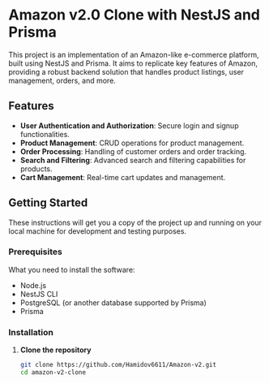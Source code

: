 # Amazon v2.0 Clone with NestJS and Prisma

This project is an implementation of an Amazon-like e-commerce platform, built using NestJS and Prisma. It aims to replicate key features of Amazon, providing a robust backend solution that handles product listings, user management, orders, and more.

## Features

- **User Authentication and Authorization**: Secure login and signup functionalities.
- **Product Management**: CRUD operations for product management.
- **Order Processing**: Handling of customer orders and order tracking.
- **Search and Filtering**: Advanced search and filtering capabilities for products.
- **Cart Management**: Real-time cart updates and management.

## Getting Started

These instructions will get you a copy of the project up and running on your local machine for development and testing purposes.

### Prerequisites

What you need to install the software:

- Node.js
- NestJS CLI
- PostgreSQL (or another database supported by Prisma)
- Prisma

### Installation

1. **Clone the repository**

   ```bash
   git clone https://github.com/Hamidov6611/Amazon-v2.git
   cd amazon-v2-clone
